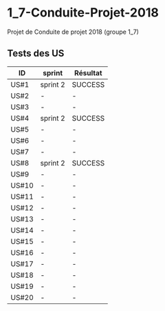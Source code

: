 # 1_7-Conduite-Projet-2018
Projet de Conduite de projet 2018 (groupe 1_7)

## Tests des US

|ID|sprint|Résultat|
|---|---|---|
|US#1|sprint 2| SUCCESS |
|US#2| - | - |
|US#3| - | - |
|US#4|sprint 2 | SUCCESS |
|US#5| - | - |
|US#6| - | - |
|US#7| - | - |
|US#8| sprint 2 | SUCCESS|
|US#9| - | - |
|US#10| - | - |
|US#11| - | - |
|US#12| - | - |
|US#13| - | - |
|US#14| - | - |
|US#15| - | - |
|US#16| - | - |
|US#17| - | - |
|US#18| - | - |
|US#19| - | - |
|US#20| - | - ||
